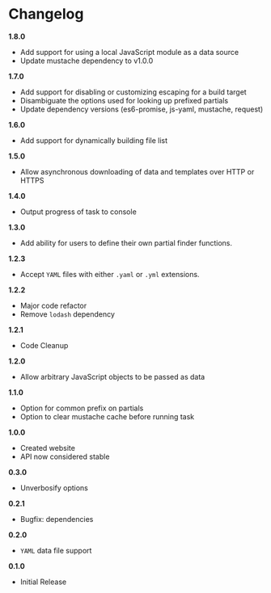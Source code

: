 # Changelog

__1.8.0__

 * Add support for using a local JavaScript module as a data source
 * Update mustache dependency to v1.0.0

__1.7.0__

 * Add support for disabling or customizing escaping for a build target
 * Disambiguate the options used for looking up prefixed partials
 * Update dependency versions (es6-promise, js-yaml, mustache, request)

__1.6.0__

 * Add support for dynamically building file list

__1.5.0__

 * Allow asynchronous downloading of data and templates over HTTP or HTTPS

__1.4.0__

 * Output progress of task to console

__1.3.0__

 * Add ability for users to define their own partial finder functions.

__1.2.3__

 * Accept `YAML` files with either `.yaml` or `.yml` extensions.

__1.2.2__

 * Major code refactor
 * Remove `lodash` dependency

__1.2.1__

 * Code Cleanup

__1.2.0__

 * Allow arbitrary JavaScript objects to be passed as data

__1.1.0__

 * Option for common prefix on partials
 * Option to clear mustache cache before running task

__1.0.0__

 * Created website
 * API now considered stable

__0.3.0__

 * Unverbosify options

__0.2.1__

 * Bugfix: dependencies

__0.2.0__

 * `YAML` data file support

__0.1.0__

 * Initial Release
